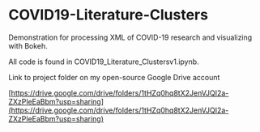# COVID19-Literature-Clusters
Demonstration for processing XML of COVID-19 research and visualizing with Bokeh.

All code is found in COVID19_Literature_Clustersv1.ipynb.</br>   


Link to project folder on my open-source Google Drive account 

[https://drive.google.com/drive/folders/1tHZq0hq8tX2JenVJQI2a-ZXzPleEaBbm?usp=sharing](https://drive.google.com/drive/folders/1tHZq0hq8tX2JenVJQI2a-ZXzPleEaBbm?usp=sharing)

